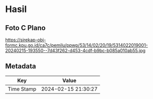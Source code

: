 # Hasil

## Foto C Plano

https://sirekap-obj-formc.kpu.go.id/ca7c/pemilu/ppwp/53/14/02/20/19/5314022019001-20240215-193550--7d43f262-d453-4cdf-b9bc-b085a010ab55.jpg


## Metadata

| Key        | Value               |
| ---------- | ------------------- |
| Time Stamp | 2024-02-15 21:30:27 |



